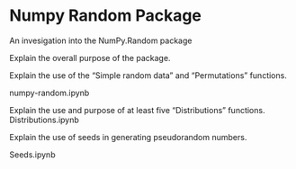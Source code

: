 # Numpy Random Package

An invesigation into the NumPy.Random package

Explain the overall purpose of the package.

Explain the use of the “Simple random data” and “Permutations” functions.

numpy-random.ipynb

Explain the use and purpose of at least five “Distributions” functions.
Distributions.ipynb


Explain the use of seeds in generating pseudorandom numbers.

Seeds.ipynb


